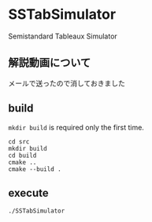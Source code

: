# SSTabSimulator

Semistandard Tableaux Simulator

## 解説動画について

メールで送ったので消しておきました

## build

`mkdir build` is required only the first time.

```
cd src
mkdir build
cd build
cmake ..
cmake --build .
```

## execute

```
./SSTabSimulator
```
